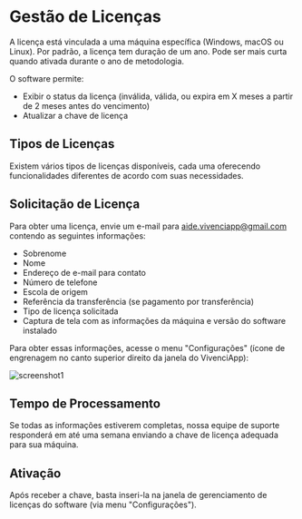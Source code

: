 # Gestão de Licenças

A licença está vinculada a uma máquina específica (Windows, macOS ou Linux).
Por padrão, a licença tem duração de um ano.
Pode ser mais curta quando ativada durante o ano de metodologia.

O software permite:
- Exibir o status da licença (inválida, válida, ou expira em X meses a partir de 2 meses antes do vencimento)
- Atualizar a chave de licença

## Tipos de Licenças

Existem vários tipos de licenças disponíveis, cada uma oferecendo funcionalidades diferentes de acordo com suas necessidades.

## Solicitação de Licença

Para obter uma licença, envie um e-mail para aide.vivenciapp@gmail.com contendo as seguintes informações:
- Sobrenome
- Nome
- Endereço de e-mail para contato
- Número de telefone
- Escola de origem
- Referência da transferência (se pagamento por transferência)
- Tipo de licença solicitada
- Captura de tela com as informações da máquina e versão do software instalado

Para obter essas informações, acesse o menu "Configurações" (ícone de engrenagem no canto superior direito da janela do VivenciApp):

![screenshot1](assets/help/pt/images/image_license.png)

## Tempo de Processamento

Se todas as informações estiverem completas, nossa equipe de suporte responderá em até uma semana enviando a chave de licença adequada para sua máquina.

## Ativação

Após receber a chave, basta inseri-la na janela de gerenciamento de licenças do software (via menu "Configurações").